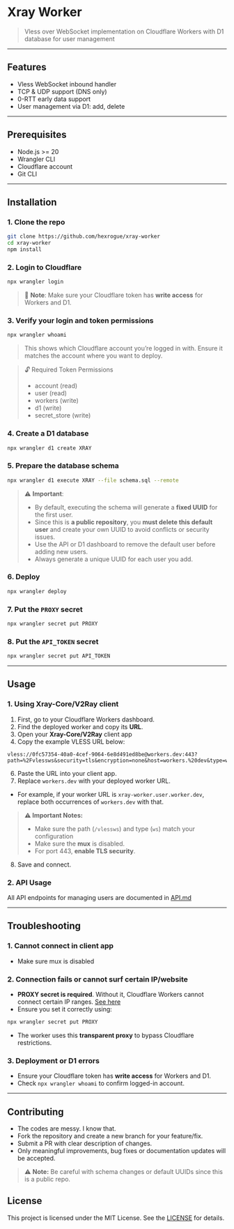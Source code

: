 # Xray Worker
> Vless over WebSocket implementation on Cloudflare Workers with D1 database for user management

---

## Features

- Vless WebSocket inbound handler
- TCP & UDP support (DNS only)
- 0-RTT early data support
- User management via D1: add, delete

----

## Prerequisites
- Node.js >= 20
- Wrangler CLI
- Cloudflare account
- Git CLI

---

## Installation

### 1. Clone the repo

```bash
git clone https://github.com/hexrogue/xray-worker
cd xray-worker
npm install
```

### 2. Login to Cloudflare

```bash
npx wrangler login
```

> 🔑 **Note**: Make sure your Cloudflare token has **write access** for Workers and D1.

### 3. Verify your login and token permissions

```bash
npx wrangler whoami
```

> This shows which Cloudflare account you’re logged in with. Ensure it matches the account where you want to deploy.

> 🔓 Required Token Permissions
> - account (read)
> - user (read)
> - workers (write)
> - d1 (write)
> - secret_store (write)

### 4. Create a D1 database
```bash
npx wrangler d1 create XRAY
```

### 5. Prepare the database schema

```bash
npx wrangler d1 execute XRAY --file schema.sql --remote
```

> ⚠️ **Important**:
> - By default, executing the schema will generate a **fixed UUID** for the first user.
> - Since this is **a public repository**, you **must delete this default user** and create your own UUID to avoid conflicts or security issues.
> - Use the API or D1 dashboard to remove the default user before adding new users.
> - Always generate a unique UUID for each user you add.

### 6. Deploy
```bash
npx wrangler deploy
```

### 7. Put the `PROXY` secret

```bash
npx wrangler secret put PROXY
```

### 8. Put the `API_TOKEN` secret

```bash
npx wrangler secret put API_TOKEN
```

---

## Usage

### 1. Using Xray-Core/V2Ray client

1. First, go to your Cloudflare Workers dashboard.
2. Find the deployed worker and copy its **URL**.
3. Open your **Xray-Core/V2Ray** client app
4. Copy the example VLESS URL below:
```
vless://0fc57354-40a0-4cef-9064-6e8d491ed8be@workers.dev:443?path=%2Fvlessws&security=tls&encryption=none&host=workers.%20dev&type=ws#Vless%20Worker
```
6. Paste the URL into your client app.
7. Replace `workers.dev` with your deployed worker URL.
-  For example, if your worker URL is `xray-worker.user.worker.dev`, replace both occurrences of `workers.dev` with that.
> **⚠️ Important Notes:**
> - Make sure the path (`/vlessws`) and type (`ws`) match your configuration
> - Make sure the **mux** is disabled.
> - For port 443, **enable TLS security**.
8. Save and connect.

### 2. API Usage

All API endpoints for managing users are documented in [API.md](API.md)

---

## Troubleshooting

### 1. Cannot connect in client app

- Make sure mux is disabled

### 2. Connection fails or cannot surf certain IP/website

- **PROXY secret is required**. Without it, Cloudflare Workers cannot connect certain IP ranges. [See here](https://developers.cloudflare.com/workers/runtime-apis/tcp-sockets/#considerations)
- Ensure you set it correctly using:
```bash
npx wrangler secret put PROXY
```
- The worker uses this **transparent proxy** to bypass Cloudflare restrictions.

### 3. Deployment or D1 errors

- Ensure your Cloudflare token has **write access** for Workers and D1.
- Check `npx wrangler whoami` to confirm logged-in account.

---

## Contributing

- The codes are messy. I know that.
- Fork the repository and create a new branch for your feature/fix.
- Submit a PR with clear description of changes.
- Only meaningful improvements, bug fixes or documentation updates will be accepted.
> ⚠️ **Note:** Be careful with schema changes or default UUIDs since this is a public repo.

## License

This project is licensed under the MIT License. See the [LICENSE](LICENSE) for details.
